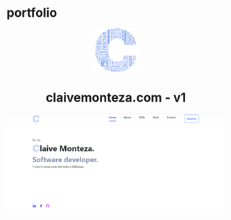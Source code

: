 # portfolio

<div align="center">
  <img alt="Logo" src="https://github.com/claivemonteza/portfolio/blob/main/assets/img/logo-c.png" width="100" />
</div>   
<h1 align="center">
  claivemonteza.com - v1
</h1>
<div align="center">
  <img alt="image" src="https://github.com/claivemonteza/portfolio/blob/main/assets/img/portfolio.png">
</div>
